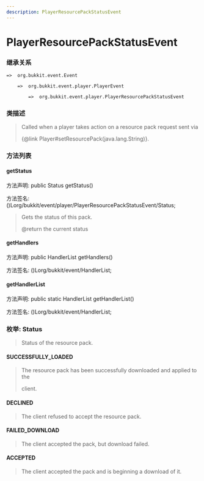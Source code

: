 ```yaml
---
description: PlayerResourcePackStatusEvent
---
```


# PlayerResourcePackStatusEvent

### 继承关系

    =>  org.bukkit.event.Event

        =>  org.bukkit.event.player.PlayerEvent

            =>  org.bukkit.event.player.PlayerResourcePackStatusEvent

### 类描述

> Called when a player takes action on a resource pack request sent via
>
> {@link Player#setResourcePack(java.lang.String)}.

### 方法列表

#### getStatus

方法声明: public Status getStatus()

方法签名: ()Lorg/bukkit/event/player/PlayerResourcePackStatusEvent/Status;

> Gets the status of this pack.
>
> @return the current status

#### getHandlers

方法声明: public HandlerList getHandlers()

方法签名: ()Lorg/bukkit/event/HandlerList;

#### getHandlerList

方法声明: public static HandlerList getHandlerList()

方法签名: ()Lorg/bukkit/event/HandlerList;

### 枚举: Status

> Status of the resource pack.

#### SUCCESSFULLY_LOADED

> The resource pack has been successfully downloaded and applied to the
>
> client.

#### DECLINED

> The client refused to accept the resource pack.

#### FAILED_DOWNLOAD

> The client accepted the pack, but download failed.

#### ACCEPTED

> The client accepted the pack and is beginning a download of it.
